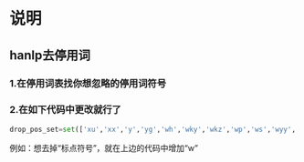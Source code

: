 # 说明
## hanlp去停用词
### 1.在停用词表找你想忽略的停用词符号
### 2.在如下代码中更改就行了
```python
drop_pos_set=set(['xu','xx','y','yg','wh','wky','wkz','wp','ws','wyy','wyz','wb','u','ud','ude1','ude2','ude3','udeng','udh','p','rr','w'])

```
例如：想去掉“标点符号”，就在上边的代码中增加“w”